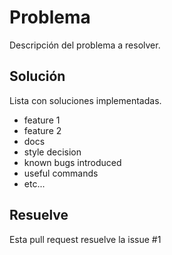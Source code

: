 # Problema

Descripción del problema a resolver.

## Solución

Lista con soluciones implementadas.

- feature 1
- feature 2
- docs
- style decision
- known bugs introduced
- useful commands
- etc...

## Resuelve

Esta pull request resuelve la issue #1
